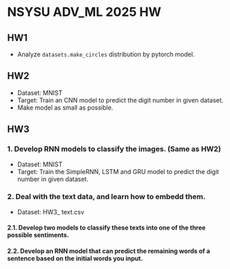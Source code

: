 # NSYSU ADV_ML 2025 HW 
## HW1
* Analyze `datasets.make_circles` distribution by pytorch model.
## HW2
* Dataset: MNIST
* Target: Train an CNN model to predict the digit number in given dataset.
* Make model as small as possible. 
## HW3 
### 1. Develop RNN models to classify the images. (**Same as HW2**)
* Dataset: MNIST
* Target: Train the SimpleRNN, LSTM and GRU model to predict the digit number in given dataset.
### 2. Deal with the text data, and learn how to embedd them.
* Dataset: HW3_ text.csv
#### 2.1. Develop two models to classify these texts into one of the three possible sentiments.
#### 2.2. Develop an RNN model that can predict the remaining words of a sentence based on the initial words you input.